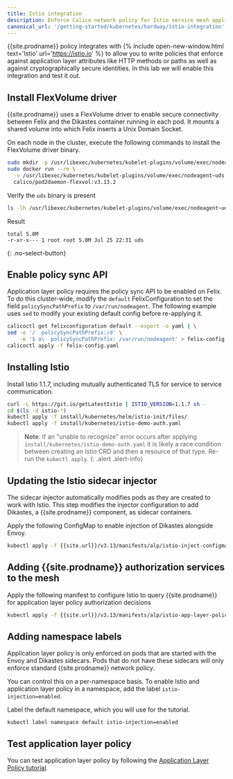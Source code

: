 ```yaml
---
title: Istio integration
description: Enforce Calico network policy for Istio service mesh applications.
canonical_url: '/getting-started/kubernetes/hardway/istio-integration'
---
```


{{site.prodname}} policy integrates with {% include open-new-window.html text='Istio' url='https://istio.io' %} to allow you to write policies that enforce against
application layer attributes like HTTP methods or paths as well as against cryptographically secure identities. In this
lab we will enable this integration and test it out.

## Install FlexVolume driver

{{site.prodname}} uses a FlexVolume driver to enable secure connectivity between Felix and the Dikastes container
running in each pod.  It mounts a shared volume into which Felix inserts a Unix Domain Socket.

On each node in the cluster, execute the following commands to install the FlexVolume driver binary.

```bash
sudo mkdir -p /usr/libexec/kubernetes/kubelet-plugins/volume/exec/nodeagent~uds
sudo docker run --rm \
  -v /usr/libexec/kubernetes/kubelet-plugins/volume/exec/nodeagent~uds:/host/driver \
  calico/pod2daemon-flexvol:v3.13.2
```

Verify the `uds` binary is present

```bash
ls -lh /usr/libexec/kubernetes/kubelet-plugins/volume/exec/nodeagent~uds
```

Result

```
total 5.0M
-r-xr-x--- 1 root root 5.0M Jul 25 22:31 uds
```
{: .no-select-button}

## Enable policy sync API

Application layer policy requires the policy sync API to be enabled on Felix. To do this cluster-wide, modify the `default`
FelixConfiguration to set the field `policySyncPathPrefix` to `/var/run/nodeagent`.  The following example uses `sed` to modify your
existing default config before re-applying it.

```bash
calicoctl get felixconfiguration default --export -o yaml | \
sed -e '/  policySyncPathPrefix:/d' \
    -e '$ a\  policySyncPathPrefix: /var/run/nodeagent' > felix-config.yaml
calicoctl apply -f felix-config.yaml
```

## Installing Istio

Install Istio 1.1.7, including mutually authenticated TLS for service to service communication.

```bash
curl -L https://git.io/getLatestIstio | ISTIO_VERSION=1.1.7 sh -
cd $(ls -d istio-*)
kubectl apply -f install/kubernetes/helm/istio-init/files/
kubectl apply -f install/kubernetes/istio-demo-auth.yaml
```

> **Note**: If an "unable to recognize" error occurs after applying `install/kubernetes/istio-demo-auth.yaml` it is likely a race
> condition between creating an Istio CRD and then a resource of that type. Re-run the `kubectl apply`.
{: .alert .alert-info}

## Updating the Istio sidecar injector

The sidecar injector automatically modifies pods as they are created to work
with Istio. This step modifies the injector configuration to add Dikastes, a
{{site.prodname}} component, as sidecar containers.

Apply the following ConfigMap to enable injection of Dikastes alongside Envoy.

   ```bash
   kubectl apply -f {{site.url}}/v3.13/manifests/alp/istio-inject-configmap-1.1.7.yaml
   ```

## Adding {{site.prodname}} authorization services to the mesh

Apply the following manifest to configure Istio to query {{site.prodname}} for application layer policy authorization decisions

```bash
kubectl apply -f {{site.url}}/v3.13/manifests/alp/istio-app-layer-policy.yaml
```

## Adding namespace labels

Application layer policy is only enforced on pods that are started with the
Envoy and Dikastes sidecars.  Pods that do not have these sidecars will
only enforce standard {{site.prodname}} network policy.

You can control this on a per-namespace basis.  To enable Istio and application
layer policy in a namespace, add the label `istio-injection=enabled`.

Label the default namespace, which you will use for the tutorial.

	kubectl label namespace default istio-injection=enabled


## Test application layer policy

You can test application layer policy by following the [Application Layer Policy tutorial](/security/tutorials/app-layer-policy/enforce-policy-istio).

